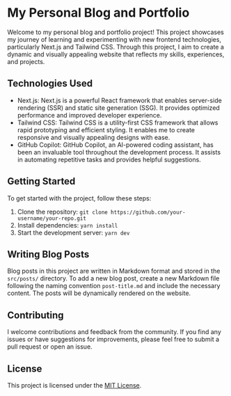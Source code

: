 # My Personal Blog and Portfolio

Welcome to my personal blog and portfolio project! This project showcases my journey of learning and experimenting with new frontend technologies, particularly Next.js and Tailwind CSS. Through this project, I aim to create a dynamic and visually appealing website that reflects my skills, experiences, and projects.

## Technologies Used

- Next.js: Next.js is a powerful React framework that enables server-side rendering (SSR) and static site generation (SSG). It provides optimized performance and improved developer experience.
- Tailwind CSS: Tailwind CSS is a utility-first CSS framework that allows rapid prototyping and efficient styling. It enables me to create responsive and visually appealing designs with ease.
- GitHub Copilot: GitHub Copilot, an AI-powered coding assistant, has been an invaluable tool throughout the development process. It assists in automating repetitive tasks and provides helpful suggestions.

## Getting Started

To get started with the project, follow these steps:

1. Clone the repository: `git clone https://github.com/your-username/your-repo.git`
2. Install dependencies: `yarn install`
3. Start the development server: `yarn dev`

## Writing Blog Posts

Blog posts in this project are written in Markdown format and stored in the `src/posts/` directory. To add a new blog post, create a new Markdown file following the naming convention `post-title.md` and include the necessary content. The posts will be dynamically rendered on the website.

## Contributing

I welcome contributions and feedback from the community. If you find any issues or have suggestions for improvements, please feel free to submit a pull request or open an issue.

## License

This project is licensed under the [MIT License](LICENSE).

